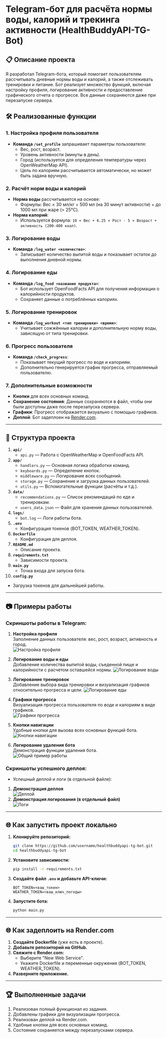 # Telegram-бот для расчёта нормы воды, калорий и трекинга активности (HealthBuddyAPI-TG-Bot)

## 📋 Описание проекта

Я разработал Telegram-бота, который помогает пользователям рассчитывать дневные нормы воды и калорий, а также отслеживать тренировки и питание. Бот реализует множество функций, включая настройку профиля, логирование активности и предоставление графического отчета о прогрессе. Все данные сохраняются даже при перезапуске сервера.

## 🛠 Реализованные функции

### 1. Настройка профиля пользователя
- **Команда `/set_profile`** запрашивает параметры пользователя:
  - Вес, рост, возраст.
  - Уровень активности (минуты в день).
  - Город (используется для определения температуры через OpenWeatherMap API).
  - Цель по калориям рассчитывается автоматически, но может быть задана вручную.

### 2. Расчёт норм воды и калорий
- **Норма воды** рассчитывается на основе:
  - Формулы: Вес × 30 мл/кг + 500 мл (на 30 минут активности) + до 1000 мл при жаре (> 25°C).
- **Норма калорий**:
  - Используется формула: `10 × Вес + 6.25 × Рост - 5 × Возраст + активность (200-400 ккал)`.

### 3. Логирование воды
- **Команда `/log_water <количество>`**:
  - Записывает количество выпитой воды и показывает остаток до выполнения дневной нормы.

### 4. Логирование еды
- **Команда `/log_food <название продукта>`**:
  - Бот использует OpenFoodFacts API для получения информации о калорийности продуктов.
  - Сохраняет данные о потреблённых калориях.

### 5. Логирование тренировок
- **Команда `/log_workout <тип тренировки> <время>`**:
  - Учитывает сожжённые калории и дополнительную норму воды, зависящую от типа тренировки.

### 6. Прогресс пользователя
- **Команда `/check_progress`**:
  - Показывает текущий прогресс по воде и калориям.
  - Дополнительно генерируется график прогресса, отправляемый пользователю.

### 7. Дополнительные возможности
- **Кнопки** для всех основных команд.
- **Сохранение состояния**: Данные сохраняются в файл, чтобы они были доступны даже после перезапуска сервера.
- **Графики**: Прогресс отображается визуально с помощью графиков.
- **Деплой**: Бот задеплоен на [Render.com](https://render.com).

---

## 📂 Структура проекта

1. **`api/`**
   - `api.py` — Работа с OpenWeatherMap и OpenFoodFacts API.
2. **`app/`**
   - `handlers.py` — Основная логика обработки команд.
   - `keyboards.py` — Определение кнопок.
   - `middleware.py` — Логирование всех сообщений.
   - `storage.py` — Сохранение и загрузка данных пользователей.
   - `utils.py` — Вспомогательные функции (расчёты и т.д.).
3. **`data/`**
   - `recommendations.py` — Список рекомендаций по еде и тренировкам.
   - `users_data.json` — Файл для хранения данных пользователей.
4. **`logs/`**
   - `bot.log` — Логи работы бота.
5. **`.env`**
   - Конфигурация токенов (BOT_TOKEN, WEATHER_TOKEN).
6. **`Dockerfile`**
   - Конфигурация для деплоя.
7. **`README.md`**
   - Описание проекта.
8. **`requirements.txt`**
   - Зависимости проекта.
9. **`main.py`**
   - Точка входа для запуска бота.
10. **`config.py`**
   - Загрузка токенов для дальнейшей работы.
---

## 📷 Примеры работы

### Скриншоты работы в Telegram:
1. **Настройка профиля**  
   Заполнение данных пользователя: вес, рост, возраст, активность и город.  
   ![Настройка профиля](https://github.com/user-attachments/assets/8395ee4f-81a8-4d76-b952-a8b2259852bb)

2. **Логирование воды и еды**  
   Добавление количества выпитой воды, съеденной пище и калорийности с расчетом оставшейся нормы.
   ![Логирование воды](https://github.com/user-attachments/assets/b6cac052-456a-4d92-aa11-673792d737d2)

3. **Логирование тренировок**  
   Добавление выбора вида тренировки и визуализация графиков относительно прогресса и цели.
   ![Логирование еды](https://github.com/user-attachments/assets/66c13035-ebbc-4d9f-8d2c-d2829ddda48d)

4. **Графики прогресса**  
   Визуализация прогресса пользователя по воде и калориям в виде графиков.  
   ![Графики прогресса](https://github.com/user-attachments/assets/a28192b4-9491-4858-aab7-a2718316976e)

5. **Кнопки навигации**  
   Удобные кнопки для вызова всех основных функций бота.  
   ![Кнопки навигации](https://github.com/user-attachments/assets/18ef87d4-26d3-4485-848b-4570140178ea)

6. **Логирование удаления бота**  
   Демонстрация функции удаления бота.  
   ![Общий пример работы](https://github.com/user-attachments/assets/dad466b7-095c-456b-a4ae-142c3c95a569)




### Скриншоты успешного деплоя:
- Успешный деплой и логи (в отдельной файле):
1. **Демонстрация деплоя**  
![Деплой](https://github.com/user-attachments/assets/10c8a36e-ac42-4dbb-ae0f-138b3f927f36)
2. **Демонстрация логирования (в отдельный файл)**  
![Логи](https://github.com/user-attachments/assets/4a44aadb-f321-41be-93ce-b7dbb9477336)


---

## 🌐 Как запустить проект локально

1. **Клонируйте репозиторий:**
   ```bash
   git clone https://github.com/username/healthbuddyapi-tg-bot.git
   cd healthbuddyapi-tg-bot
   ```

2. **Установите зависимости:**
   ```bash
   pip install -r requirements.txt
   ```

3. **Создайте файл `.env` и добавьте API-ключи:**
   ```env
   BOT_TOKEN=<ваш_токен>
   WEATHER_TOKEN=<ваш_ключ_погоды>
   ```

4. **Запустите бота:**
   ```bash
   python main.py
   ```

---

## 🌐 Как задеплоить на Render.com

1. **Создайте Dockerfile** (уже есть в проекте).
2. **Добавьте репозиторий на GitHub.**
3. **Свяжите с Render.com:**
   - Выберите "New Web Service".
   - Укажите Dockerfile и переменные окружения (BOT_TOKEN, WEATHER_TOKEN).
4. **Разверните приложение.**

---

## 🏆 Выполненные задачи

1. Реализован полный функционал из задания.
2. Добавлены графики для визуализации прогресса.
3. Реализован деплой на Render.com.
4. Удобные кнопки для всех основных команд.
5. Состояние сохраняется между перезапусками сервера.

